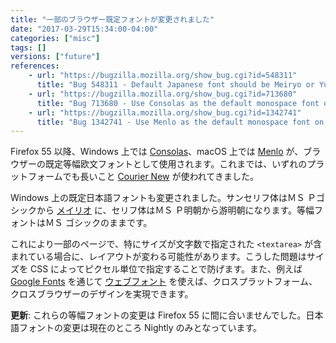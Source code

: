 ```yaml
---
title: "一部のブラウザー既定フォントが変更されました"
date: "2017-03-29T15:34:00-04:00"
categories: ["misc"]
tags: []
versions: ["future"]
references:
    - url: "https://bugzilla.mozilla.org/show_bug.cgi?id=548311"
      title: "Bug 548311 - Default Japanese font should be Meiryo or Yu Gothic for modern Windows"
    - url: "https://bugzilla.mozilla.org/show_bug.cgi?id=713680"
      title: "Bug 713680 - Use Consolas as the default monospace font on Windows Vista & 7"
    - url: "https://bugzilla.mozilla.org/show_bug.cgi?id=1342741"
      title: "Bug 1342741 - Use Menlo as the default monospace font on macOS"
---
```

Firefox 55 以降、Windows 上では [Consolas](https://en.wikipedia.org/wiki/Consolas)、macOS 上では [Menlo](https://en.wikipedia.org/wiki/Menlo_(typeface)) が、ブラウザーの既定等幅欧文フォントとして使用されます。これまでは、いずれのプラットフォームでも長いこと [Courier New](https://en.wikipedia.org/wiki/Courier_New) が使われてきました。

Windows 上の既定日本語フォントも変更されました。サンセリフ体はＭＳ Ｐゴシックから [メイリオ](https://ja.wikipedia.org/wiki/%E3%83%A1%E3%82%A4%E3%83%AA%E3%82%AA) に、セリフ体はＭＳ Ｐ明朝から游明朝になります。等幅フォントはＭＳ ゴシックのままです。

これにより一部のページで、特にサイズが文字数で指定された `<textarea>` が含まれている場合に、レイアウトが変わる可能性があります。こうした問題はサイズを CSS によってピクセル単位で指定することで防げます。また、例えば [Google Fonts](https://fonts.google.com/) を通じて [ウェブフォント](https://developer.mozilla.org/ja/docs/Learn/CSS/Styling_text/Web_fonts) を使えば、クロスプラットフォーム、クロスブラウザーのデザインを実現できます。

**更新**: これらの等幅フォントの変更は Firefox 55 に間に合いませんでした。日本語フォントの変更は現在のところ Nightly のみとなっています。
